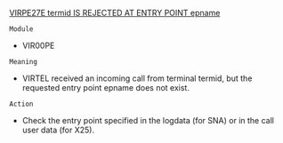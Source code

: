 [VIRPE27E termid IS REJECTED AT ENTRY POINT epname](https://virtel.readthedocs.io/en/latest/manuals/virtel/Virtel459MG/messages.html?highlight=VIRPE27E#VIRPE27E)

`Module`
- VIR00PE

`Meaning`
- VIRTEL received an incoming call from terminal termid, but the requested entry point epname does not exist.

`Action`
- Check the entry point specified in the logdata (for SNA) or in the call user data (for X25).
